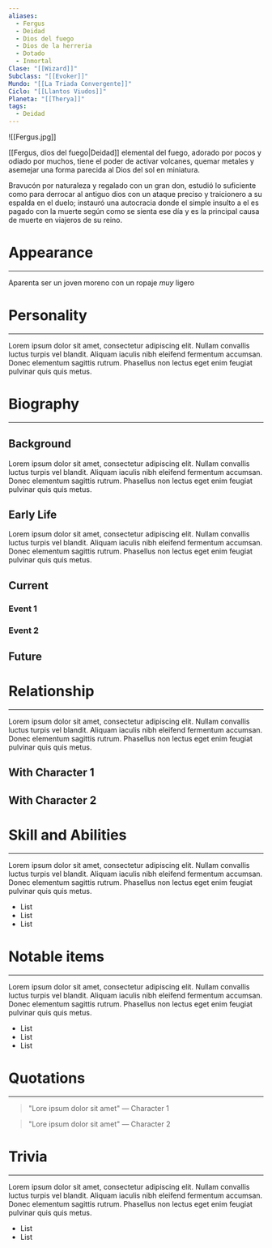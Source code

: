 ```yaml
---
aliases:
  - Fergus
  - Deidad
  - Dios del fuego
  - Dios de la herreria
  - Dotado
  - Inmortal
Clase: "[[Wizard]]"
Subclass: "[[Evoker]]"
Mundo: "[[La Triada Convergente]]"
Ciclo: "[[Llantos Viudos]]"
Planeta: "[[Therya]]"
tags:
  - Deidad
---
```

![[Fergus.jpg]]

[[Fergus, dios del fuego|Deidad]] elemental del fuego, adorado por pocos y odiado por muchos, tiene el poder de activar volcanes, quemar metales y asemejar una forma parecida al Dios del sol en miniatura. 

Bravucón por naturaleza y regalado con un gran don, estudió lo suficiente como para derrocar al antiguo dios con un ataque preciso y traicionero a su espalda en el duelo; instauró una autocracia donde el simple insulto a el es pagado con la muerte según como se sienta ese día y es la principal causa de muerte en viajeros de su reino.

# Appearance
---

Aparenta ser un joven moreno con un ropaje *muy* ligero 
# Personality
---

Lorem ipsum dolor sit amet, consectetur adipiscing elit. Nullam convallis luctus turpis vel blandit. Aliquam iaculis nibh eleifend fermentum accumsan. Donec elementum sagittis rutrum. Phasellus non lectus eget enim feugiat pulvinar quis quis metus.
# Biography
---
## Background

Lorem ipsum dolor sit amet, consectetur adipiscing elit. Nullam convallis luctus turpis vel blandit. Aliquam iaculis nibh eleifend fermentum accumsan. Donec elementum sagittis rutrum. Phasellus non lectus eget enim feugiat pulvinar quis quis metus.
## Early Life

Lorem ipsum dolor sit amet, consectetur adipiscing elit. Nullam convallis luctus turpis vel blandit. Aliquam iaculis nibh eleifend fermentum accumsan. Donec elementum sagittis rutrum. Phasellus non lectus eget enim feugiat pulvinar quis quis metus.

## Current

### Event 1
### Event 2
## Future

# Relationship
---
Lorem ipsum dolor sit amet, consectetur adipiscing elit. Nullam convallis luctus turpis vel blandit. Aliquam iaculis nibh eleifend fermentum accumsan. Donec elementum sagittis rutrum. Phasellus non lectus eget enim feugiat pulvinar quis quis metus.

## With Character 1

## With Character 2

# Skill and Abilities
---
Lorem ipsum dolor sit amet, consectetur adipiscing elit. Nullam convallis luctus turpis vel blandit. Aliquam iaculis nibh eleifend fermentum accumsan. Donec elementum sagittis rutrum. Phasellus non lectus eget enim feugiat pulvinar quis quis metus.

- List
- List
- List
# Notable items
---
Lorem ipsum dolor sit amet, consectetur adipiscing elit. Nullam convallis luctus turpis vel blandit. Aliquam iaculis nibh eleifend fermentum accumsan. Donec elementum sagittis rutrum. Phasellus non lectus eget enim feugiat pulvinar quis quis metus.

- List
- List
- List
# Quotations
---
>"Lore ipsum dolor sit amet" — Character 1

>"Lore ipsum dolor sit amet" — Character 2

# Trivia
---
Lorem ipsum dolor sit amet, consectetur adipiscing elit. Nullam convallis luctus turpis vel blandit. Aliquam iaculis nibh eleifend fermentum accumsan. Donec elementum sagittis rutrum. Phasellus non lectus eget enim feugiat pulvinar quis quis metus.

- List
- List